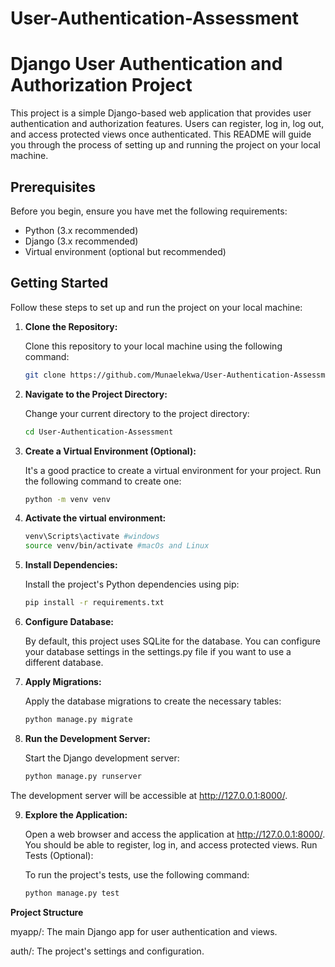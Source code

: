 # User-Authentication-Assessment
# Django User Authentication and Authorization Project

This project is a simple Django-based web application that provides user authentication and authorization features. Users can register, log in, log out, and access protected views once authenticated. This README will guide you through the process of setting up and running the project on your local machine.

## Prerequisites

Before you begin, ensure you have met the following requirements:

- Python (3.x recommended)
- Django (3.x recommended)
- Virtual environment (optional but recommended)

## Getting Started

Follow these steps to set up and run the project on your local machine:

1. **Clone the Repository:**

   Clone this repository to your local machine using the following command:

   ```bash
   git clone https://github.com/Munaelekwa/User-Authentication-Assessment.git

2. **Navigate to the Project Directory:**

   Change your current directory to the project directory:

   ```bash
   cd User-Authentication-Assessment

3. **Create a Virtual Environment (Optional):**

   It's a good practice to create a virtual environment for your project. Run the following command to create one:

   ```bash
   python -m venv venv

4. **Activate the virtual environment:**

   ```bash
   venv\Scripts\activate #windows
   source venv/bin/activate #macOs and Linux

5. **Install Dependencies:**

   Install the project's Python dependencies using pip:

   ```bash
   pip install -r requirements.txt

6. **Configure Database:**

   By default, this project uses SQLite for the database. You can configure your database settings in the settings.py file if you want to use a different database.

7. **Apply Migrations:**

   Apply the database migrations to create the necessary tables:

   ```bash
   python manage.py migrate


8. **Run the Development Server:**

   Start the Django development server:

   ```bash
   python manage.py runserver

The development server will be accessible at http://127.0.0.1:8000/.


9. **Explore the Application:**

   Open a web browser and access the application at http://127.0.0.1:8000/.
   You should be able to register, log in, and access protected views.
   Run Tests (Optional):

   To run the project's tests, use the following command:

   ```bash
   python manage.py test

**Project Structure**

   myapp/: The main Django app for user authentication and views.
   
   auth/: The project's settings and configuration.






